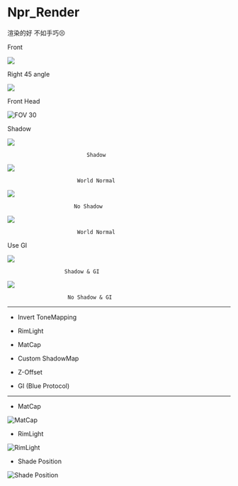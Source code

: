 # Npr_Render

渲染的好 不如手巧😣

Front

![](https://cdn.jsdelivr.net/gh/MatouSakura/blog-img/202109172332097.png)

Right 45 angle

![](https://cdn.jsdelivr.net/gh/MatouSakura/blog-img/20210916160303.png)

Front Head

![                                                                                FOV 30 ](https://cdn.jsdelivr.net/gh/MatouSakura/blog-img/20210916160838.png)

Shadow



![](https://cdn.jsdelivr.net/gh/MatouSakura/blog-img/20210925171108.png)

                             Shadow


![](https://cdn.jsdelivr.net/gh/MatouSakura/blog-img/20210925171202.png)

                          World Normal



![](https://cdn.jsdelivr.net/gh/MatouSakura/blog-img/20210925171452.png)

                         No Shadow


![](https://cdn.jsdelivr.net/gh/MatouSakura/blog-img/20210925171434.png)

                          World Normal

Use GI 



![](https://cdn.jsdelivr.net/gh/MatouSakura/blog-img/20210925173516.png)

                      Shadow & GI


![](https://cdn.jsdelivr.net/gh/MatouSakura/blog-img/20210925173651.png)

                       No Shadow & GI


---

-  Invert ToneMapping

-  RimLight

-  MatCap

-  Custom ShadowMap 

-  Z-Offset

-  GI (Blue Protocol)

---

- MatCap

![                                                                              MatCap](https://cdn.jsdelivr.net/gh/MatouSakura/blog-img/202109180041956.png)

- RimLight

![                                                                           RimLight](https://cdn.jsdelivr.net/gh/MatouSakura/blog-img/202109180045630.png)

- Shade Position

![                                                                        Shade Position](https://cdn.jsdelivr.net/gh/MatouSakura/blog-img/202109180056241.gif)

